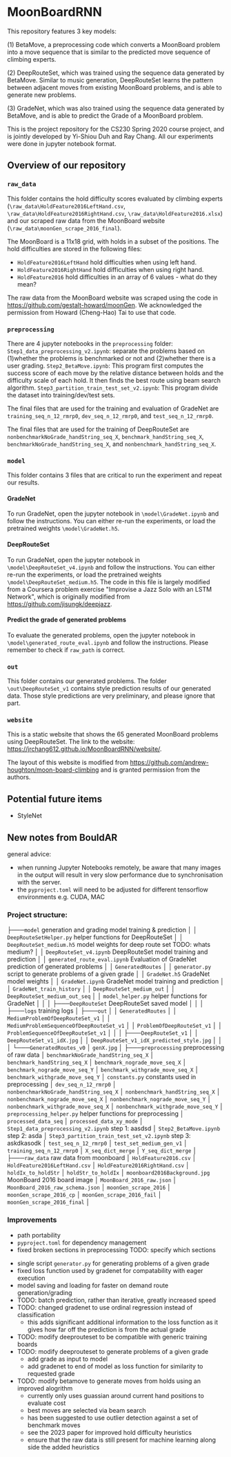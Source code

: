 # MoonBoardRNN

This repository features 3 key models:

(1) BetaMove, a preprocessing code which converts a MoonBoard problem into a move sequence that is similar to the predicted move sequence of climbing experts.

(2) DeepRouteSet, which was trained using the sequence data generated by BetaMove. Similar to music generation, DeepRouteSet learns the pattern between adjacent moves from existing MoonBoard problems, and is able to generate new problems.

(3) GradeNet, which was also trained using the sequence data generated by BetaMove, and is able to predict the Grade of a MoonBoard problem.

This is the project repository for the CS230 Spring 2020 course project, and is jointly developed by Yi-Shiou Duh and Ray Chang. All our experiments were done in jupyter notebook format.

## Overview of our repository

### `raw_data`
This folder contains the hold difficulty scores evaluated by climbing experts (`\raw_data\HoldFeature2016LeftHand.csv`, `\raw_data\HoldFeature2016RightHand.csv`, `\raw_data\HoldFeature2016.xlsx`) and our scraped raw data from the MoonBoard website (`\raw_data\moonGen_scrape_2016_final`).

The MoonBoard is a 11x18 grid, with holds in a subset of the positions. The hold difficulties are stored in the following files:

- `HoldFeature2016LeftHand` hold difficulties when using left hand.
- `HoldFeature2016RightHand` hold difficulties when using right hand.
- `HoldFeature2016` hold difficulties in an array of 6 values - what do they mean?

The raw data from the MoonBoard website was scraped using the code in https://github.com/gestalt-howard/moonGen. We acknowledged the permission from Howard (Cheng-Hao) Tai to use that code.

### `preprocessing`
There are 4 jupyter notebooks in the `preprocessing` folder:
`Step1_data_preprocessing_v2.ipynb`: separate the problems based on (1)whether the problems is benchmarked or not and (2)whether there is a user grading.
`Step2_BetaMove.ipynb`: This program first computes the success score of each move by the relative distance between holds and the difficulty scale of each hold. It then finds the best route using beam search algorithm.
`Step3_partition_train_test_set_v2.ipynb`: This program divide the dataset into training/dev/test sets.

The final files that are used for the training and evaluation of GradeNet are `training_seq_n_12_rmrp0`, `dev_seq_n_12_rmrp0`, and `test_seq_n_12_rmrp0`.

The final files that are used for the training of DeepRouteSet are `nonbenchmarkNoGrade_handString_seq_X`, `benchmark_handString_seq_X`, `benchmarkNoGrade_handString_seq_X`, and `nonbenchmark_handString_seq_X`.

### `model`
This folder contains 3 files that are critical to run the experiment and repeat our results.

#### GradeNet

To run GradeNet, open the jupyter notebook in `\model\GradeNet.ipynb` and follow the instructions. You can either re-run the experiments, or load the pretrained weights `\model\GradeNet.h5`.

#### DeepRouteSet

To run GradeNet, open the jupyter notebook in `\model\DeepRouteSet_v4.ipynb` and follow the instructions. You can either re-run the experiments, or load the pretrained weights `\model\DeepRouteSet_medium.h5`. The code in this file is largely modified from a Coursera problem exercise "Improvise a Jazz Solo with an LSTM Network", which is originally modified from https://github.com/jisungk/deepjazz.

#### Predict the grade of generated problems

To evaluate the generated problems, open the jupyter notebook in `\model\generated_route_eval.ipynb` and follow the instructions. Please remember to check if `raw_path` is correct.


### `out`
This folder contains our generated problems. The folder `\out\DeepRouteSet_v1` contains style prediction results of our generated data. Those style predictions are very preliminary, and please ignore that part.

### `website`
This is a static website that shows the 65 generated MoonBoard problems using DeepRouteSet. The link to the website: https://jrchang612.github.io/MoonBoardRNN/website/.

The layout of this website is modified from https://github.com/andrew-houghton/moon-board-climbing and is granted permission from the authors.

## Potential future items
* StyleNet


## New notes from BouldAR

general advice:

- when running Jupyter Notebooks remotely, be aware that many images in the output will result in very slow performance due to synchronisation with the server.
- the `pyproject.toml` will need to be adjusted for different tensorflow environments e.g. CUDA, MAC

### Project structure:
├───`model` generation and grading model training & prediction
│   │   `DeepRouteSetHelper.py`                   helper functions for DeepRouteSet
│   │   `DeepRouteSet_medium.h5`                  model weights for deep route set TODO: whats medium?
│   │   `DeepRouteSet_v4.ipynb`                   DeepRouteSet model training and prediction
│   │   `generated_route_eval.ipynb`              Evaluation of GradeNet prediction of generated problems
│   │   `GeneratedRoutes`
│   │   `generator.py`                            script to generate problems of a given grade
│   │   `GradeNet.h5`                             GradeNet model weights
│   │   `GradeNet.ipynb`                          GradeNet model training and prediction
│   │   `GradeNet_train_history`
│   │   `DeepRouteSet_medium_out`
│   │   `DeepRouteSet_medium_out_seq`
│   │   `model_helper.py`                         helper functions for GradeNet
│   │
│   ├───`DeepRouteSet` DeepRouteSet saved model
│   │
│   ├───`logs` training logs
│
├───`out`
│   │   `GeneratedRoutes`
│   │   `MediumProblemOfDeepRouteSet_v1`
│   │   `MediumProblemSequenceOfDeepRouteSet_v1`
│   │   `ProblemOfDeepRouteSet_v1`
│   │   `ProblemSequenceOfDeepRouteSet_v1`
│   │
│   ├───`DeepRouteSet_v1`
│   │       `DeepRouteSet_v1_idX.jpg`
│   │       `DeepRouteSet_v1_idX_predicted_style.jpg`
│   │
│   └───`GeneratedRoutes_v0`
│           `genX.jpg`
│
├───`preprocessing` preprocessing of raw data
│       `benchmarkNoGrade_handString_seq_X`
│       `benchmark_handString_seq_X`
│       `benchmark_nograde_move_seq_X`
│       `benchmark_nograde_move_seq_Y`
│       `benchmark_withgrade_move_seq_X`
│       `benchmark_withgrade_move_seq_Y`
│       `constants.py`                            constants used in preprocessing
│       `dev_seq_n_12_rmrp0`
│       `nonbenchmarkNoGrade_handString_seq_X`
│       `nonbenchmark_handString_seq_X`
│       `nonbenchmark_nograde_move_seq_X`
│       `nonbenchmark_nograde_move_seq_Y`
│       `nonbenchmark_withgrade_move_seq_X`
│       `nonbenchmark_withgrade_move_seq_Y`
│       `preprocessing_helper.py`                 helper functions for preprocessing
│       `processed_data_seq`
│       `processed_data_xy_mode`
│       `Step1_data_preprocessing_v2.ipynb`       step 1: aasdsd
│       `Step2_BetaMove.ipynb`                    step 2: asda
│       `Step3_partition_train_test_set_v2.ipynb` step 3: askdkasodk
│       `test_seq_n_12_rmrp0`
│       `test_set_medium_gen_v1`
│       `training_seq_n_12_rmrp0`
│       `X_seq_dict_merge`
│       `Y_seq_dict_merge`
│
├───`raw_data` raw data from moonboard
│       `HoldFeature2016.csv`
│       `HoldFeature2016LeftHand.csv`
│       `HoldFeature2016RightHand.csv`
│       `holdIx_to_holdStr`
│       `holdStr_to_holdIx`
│       `moonboard2016Background.jpg`     MoonBoard 2016 board image
│       `MoonBoard_2016_raw.json`
│       `MoonBoard_2016_raw_schema.json`
│       `moonGen_scrape_2016`
│       `moonGen_scrape_2016_cp`
│       `moonGen_scrape_2016_fail`
│       `moonGen_scrape_2016_final`
│



### Improvements

- path portability
- `pyproject.toml` for dependency management
- fixed broken sections in preprocessing TODO: specify which sections
<!-- - changed optimiser from Adam to AdamW not possible without latest tensorflow 2.12  
  - fixes issues with weight decay -->
- single script `generator.py` for generating problems of a given grade
- fixed loss function used by gradenet for compatability with eager execution
- model saving and loading for faster on demand route generation/grading
- TODO: batch prediction, rather than iterative, greatly increased speed
- TODO: changed gradenet to use ordinal regression instead of classification
  - this adds significant additional information to the loss function as it gives how far off the prediction is from the actual grade
- TODO: modify deeprouteset to be compatible with generic training boards
- TODO: modify deeprouteset to generate problems of a given grade
  - add grade as input to model
  - add gradenet to end of model as loss function for similarity to requested grade
- TODO: modify betamove to generate moves from holds using an improved alogrithm
  - currently only uses guassian around current hand positions to evaluate cost
  - best moves are selected via beam search
  - has been suggested to use outlier detection against a set of benchmark moves
  - see the 2023 paper for improved hold difficulty heuristics
  - ensure that the raw data is still present for machine learning along side the added heuristics

